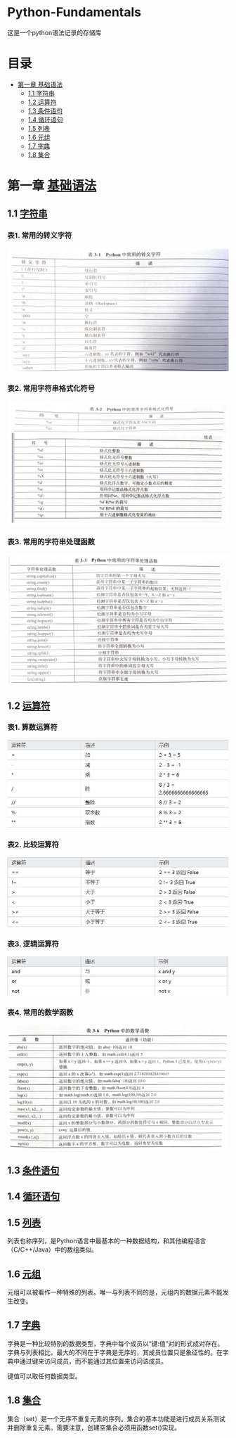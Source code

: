 # Python-Fundamentals
这是一个python语法记录的存储库

# 目录
* [第一章 基础语法](#第一章-基础语法)
  * [1.1 字符串](#11-字符串)
  * [1.2 运算符](#12-运算符)
  * [1.3 条件语句](#13-条件语句)
  * [1.4 循环语句](#14-循环语句)
  * [1.5 列表](#15-列表)
  * [1.6 元组](#16-元组)
  * [1.7 字典](#17-字典)
  * [1.8 集合](#18-集合)

# 第一章 [基础语法](Basic_python_syntax/)

## 1.1 [字符串](Basic_python_syntax/String)

### 表1. 常用的转义字符

![Image text](Basic_python_syntax/String/Figure_1.jpg)

### 表2. 常用字符串格式化符号

![Image text](Basic_python_syntax/String/Figure_2.jpg)

### 表3. 常用的字符串处理函数

![Image text](Basic_python_syntax/String/Figure_3.jpg)
  
## 1.2 [运算符](Basic_python_syntax/Calculation)

### 表1. 算数运算符

![Image text](Basic_python_syntax/Calculation/Figure_1.jpg)

### 表2. 比较运算符

![Image text](Basic_python_syntax/Calculation/Figure_2.jpg)

### 表3. 逻辑运算符

![Image text](Basic_python_syntax/Calculation/Figure_3.jpg)

### 表4. 常用的数学函数

![Image text](Basic_python_syntax/Calculation/Figure_4.jpg)

## 1.3 [条件语句](Basic_python_syntax/Conditional_Statements)

## 1.4 [循环语句](Basic_python_syntax/Loop_Statements)

## 1.5 [列表](Basic_python_syntax/List)

列表也称序列，是Python语言中最基本的一种数据结构，和其他编程语言（C/C++/Java）中的数组类似。

## 1.6 [元组](Basic_python_syntax/Tuple)

元组可以被看作一种特殊的列表。唯一与列表不同的是，元组内的数据元素不能发生改变。

## 1.7 [字典](Basic_python_syntax/Dictionary)

字典是一种比较特别的数据类型，字典中每个成员以“键:值”对的形式成对存在。字典与列表相比，最大的不同在于字典是无序的，其成员位置只是象征性的。在字典中通过键来访问成员，而不能通过其位置来访问该成员。

键值可以取任何数据类型。

## 1.8 [集合](Basic_python_syntax/Set)

集合（set）是一个无序不重复元素的序列。集合的基本功能是进行成员关系测试并删除重复元素。需要注意，创建空集合必须用函数set()实现。
